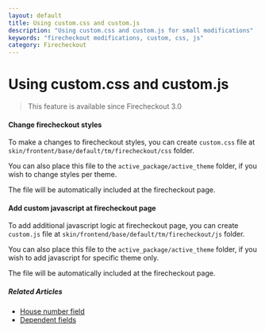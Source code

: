 ```yaml
---
layout: default
title: Using custom.css and custom.js
description: "Using custom.css and custom.js for small modifications"
keywords: "firecheckout modifications, custom, css, js"
category: Firecheckout
---
```


# Using custom.css and custom.js

> This feature is available since Firecheckout 3.0

#### Change firecheckout styles

To make a changes to firecheckout styles, you can create `custom.css` file at
`skin/frontent/base/default/tm/firecheckout/css` folder.

You can also place this file to the `active_package/active_theme` folder, if you
wish to change styles per theme.

The file will be automatically included at the firecheckout page.

#### Add custom javascript at firecheckout page

To add additional javascript logic at firecheckout page, you can create `custom.js`
file at `skin/frontend/base/default/tm/firecheckout/js` folder.

You can also place this file to the `active_package/active_theme` folder, if you
wish to add javascript for specific theme only.

The file will be automatically included at the firecheckout page.

##### Related Articles
- [House number field](/extensions/firecheckout/housenumber/)
- [Dependent fields](/extensions/firecheckout/dependent-fields/)

